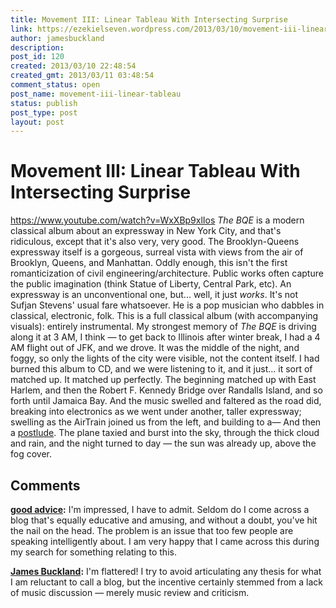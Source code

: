 ```yaml
---
title: Movement III: Linear Tableau With Intersecting Surprise
link: https://ezekielseven.wordpress.com/2013/03/10/movement-iii-linear-tableau/
author: jamesbuckland
description: 
post_id: 120
created: 2013/03/10 22:48:54
created_gmt: 2013/03/11 03:48:54
comment_status: open
post_name: movement-iii-linear-tableau
status: publish
post_type: post
layout: post
---
```


# Movement III: Linear Tableau With Intersecting Surprise

https://www.youtube.com/watch?v=WxXBp9xlIos _The BQE_ is a modern classical album about an expressway in New York City, and that's ridiculous, except that it's also very, very good. The Brooklyn-Queens expressway itself is a gorgeous, surreal vista with views from the air of Brooklyn, Queens, and Manhattan. Oddly enough, this isn't the first romanticization of civil engineering/architecture. Public works often capture the public imagination (think Statue of Liberty, Central Park, etc). An expressway is an unconventional one, but... well, it just _works_. It's not Sufjan Stevens' usual fare whatsoever. He is a pop musician who dabbles in classical, electronic, folk. This is a full classical album (with accompanying visuals): entirely instrumental. My strongest memory of _The BQE_ is driving along it at 3 AM, I think — to get back to Illinois after winter break, I had a 4 AM flight out of JFK, and we drove. It was the middle of the night, and foggy, so only the lights of the city were visible, not the content itself. I had burned this album to CD, and we were listening to it, and it just... it sort of matched up. It matched up perfectly. The beginning matched up with East Harlem, and then the Robert F. Kennedy Bridge over Randalls Island, and so forth until Jamaica Bay. And the music swelled and faltered as the road did, breaking into electronics as we went under another, taller expressway; swelling as the AirTrain joined us from the left, and building to a— And then a [postlude](https://www.youtube.com/watch?v=DX-W9K_sQ6U). The plane taxied and burst into the sky, through the thick cloud and rain, and the night turned to day — the sun was already up, above the fog cover.

## Comments

**[good advice](#2 "2013-05-07 04:38:10"):** I'm impressed, I have to admit. Seldom do I come across a blog that's equally educative and amusing, and without a doubt, you've hit the nail on the head. The problem is an issue that too few people are speaking intelligently about. I am very happy that I came across this during my search for something relating to this.

**[James Buckland](#3 "2013-05-07 13:49:55"):** I'm flattered! I try to avoid articulating any thesis for what I am reluctant to call a blog, but the incentive certainly stemmed from a lack of music discussion — merely music review and criticism.

